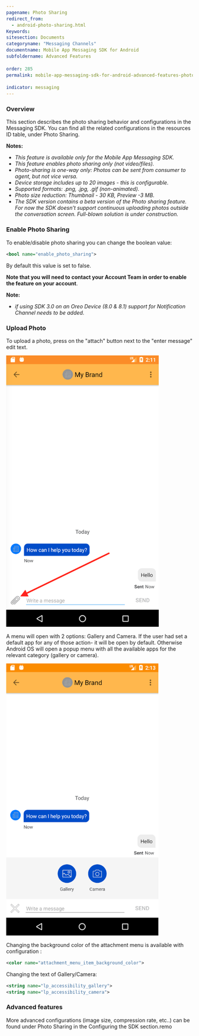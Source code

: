 ```yaml
---
pagename: Photo Sharing
redirect_from:
  - android-photo-sharing.html
Keywords:
sitesection: Documents
categoryname: "Messaging Channels"
documentname: Mobile App Messaging SDK for Android
subfoldername: Advanced Features

order: 285
permalink: mobile-app-messaging-sdk-for-android-advanced-features-photo-sharing.html

indicator: messaging
---
```


### Overview

This section describes the photo sharing behavior and configurations in the Messaging SDK. You can find all the related configurations in the resources ID table, under Photo Sharing.

**Notes:**

- *This feature is available only for the Mobile App Messaging SDK.*
- *This feature enables photo sharing only (not video/files).*
- *Photo-sharing is one-way only: Photos can be sent from consumer to agent, but not vice versa.*
- *Device storage includes up to 20 images - this is configurable.*
- *Supported formats: .png, .jpg, .gif (non-animated).*
- *Photo size reduction: Thumbnail - 30 KB, Preview -3 MB.*
- *The SDK version contains a beta version of the Photo sharing feature. For now the SDK doesn’t support continuous uploading photos outside the conversation screen. Full-blown solution is under construction.*

### Enable Photo Sharing

To enable/disable photo sharing you can change the boolean value:

```xml
<bool name="enable_photo_sharing">
```

By default this value is set to false.

**Note that you will need to contact your Account Team in order to enable the feature on your account**.

**Note:**

- *if using SDK 3.0 on an Oreo Device (8.0 & 8.1) support for Notification Channel needs to be added.*

###  Upload Photo

To upload a photo, press on the "attach" button next to the "enter message" edit text.

![Photosharing1](img/photosharing1.png)

A menu will open with 2 options: Gallery and Camera. If the user had set a default app for any of those action- it will be open by default. Otherwise Android OS will open a popup menu with all the available apps for the relevant category (gallery or camera).

![Photosharing2](img/photosharing2.png)

Changing the background color of the attachment menu is available with configuration :

```xml
<color name="attachment_menu_item_background_color">
```

Changing the text of Gallery/Camera:

```xml
<string name="lp_accessibility_gallery">
<string name="lp_accessibility_camera">
```

### Advanced features

More advanced configurations (image size, compression rate, etc..) can be found under Photo Sharing in the Configuring the SDK section.remo
